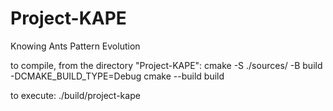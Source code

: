 # Project-KAPE
Knowing Ants Pattern Evolution

to compile, from the directory "Project-KAPE":
  cmake -S ./sources/ -B build -DCMAKE_BUILD_TYPE=Debug
  cmake --build build

to execute:
  ./build/project-kape
